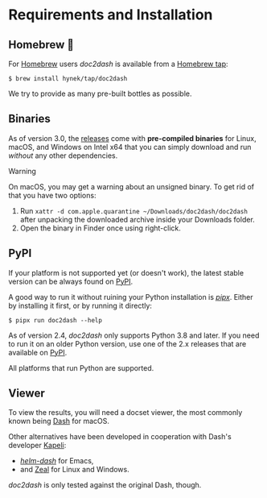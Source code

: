 # Requirements and Installation

## Homebrew 🍻

For [Homebrew](https://brew.sh) users *doc2dash* is available from a [Homebrew tap](https://github.com/hynek/homebrew-tap):

```console
$ brew install hynek/tap/doc2dash
```

We try to provide as many pre-built bottles as possible.


## Binaries

As of version 3.0, the [releases](https://github.com/hynek/doc2dash/releases) come with **pre-compiled binaries** for Linux, macOS, and Windows on Intel x64 that you can simply download and run *without* any other dependencies.

> [!WARNING]
> On macOS, you may get a warning about an unsigned binary.
> To get rid of that you have two options:
>
> 1. Run `xattr -d com.apple.quarantine ~/Downloads/doc2dash/doc2dash` after unpacking the downloaded archive inside your Downloads folder.
> 1. Open the binary in Finder once using right-click.


## PyPI

If your platform is not supported yet (or doesn't work), the latest stable version can be always found on [PyPI](https://pypi.org/project/doc2dash/).

A good way to run it without ruining your Python installation is [*pipx*](https://pipxproject.github.io/pipx/).
Either by installing it first, or by running it directly:

```console
$ pipx run doc2dash --help
```

As of version 2.4, *doc2dash* only supports Python 3.8 and later.
If you need to run it on an older Python version, use one of the 2.x releases that are available on [PyPI](https://pypi.org/project/doc2dash/).

All platforms that run Python are supported.


## Viewer

To view the results, you will need a docset viewer, the most commonly known being [Dash](https://kapeli.com/dash/) for macOS.

Other alternatives have been developed in cooperation with Dash's developer [Kapeli](https://twitter.com/kapeli):

- [*helm-dash*](https://github.com/areina/helm-dash) for Emacs,
- and [Zeal](https://zealdocs.org/) for Linux and Windows.

*doc2dash* is only tested against the original Dash, though.
